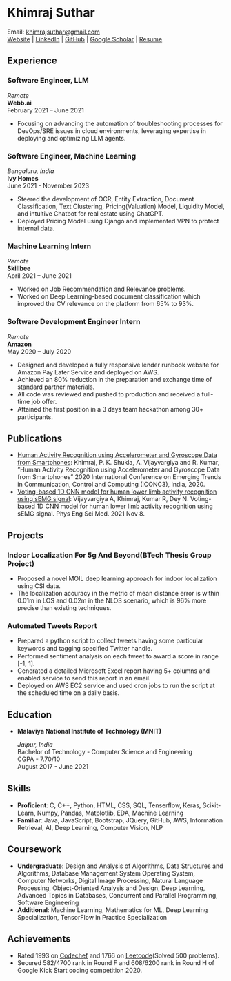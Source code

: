 # Khimraj Suthar

Email: [khimrajsuthar@gmail.com](mailto:) \
[Website](https://khimrajsuthar.com/) | [LinkedIn](https://www.linkedin.com/in/khimraj-suthar-20b7aa122) | [GitHub](https://www.github.com/khimraj) | [Google Scholar](https://scholar.google.com/citations?user=RpBv3XcAAAAJ&hl=en) | [Resume](./resume.pdf)

## Experience

### Software Engineer, LLM

_Remote_ \
**Webb.ai**\
February 2021 – June 2021
- Focusing on advancing the automation of troubleshooting processes for DevOps/SRE issues in cloud environments, leveraging expertise in deploying and optimizing LLM agents.

### Software Engineer, Machine Learning

_Bengaluru, India_ \
**Ivy Homes**\
June 2021 - November 2023
- Steered the development of OCR, Entity Extraction, Document Classification, Text Clustering, Pricing(Valuation) Model, Liquidity Model, and intuitive Chatbot for real estate using ChatGPT.
- Deployed Pricing Model using Django and implemented VPN to protect internal data.

### Machine Learning Intern

_Remote_ \
**Skillbee**\
April 2021 – June 2021
- Worked on Job Recommendation and Relevance problems.
- Worked on Deep Learning-based document classification which improved the CV relevance on the platform from 65% to 93%.

### Software Development Engineer Intern

_Remote_ \
**Amazon**\
May 2020 – July 2020
- Designed and developed a fully responsive lender runbook website for Amazon Pay Later Service and deployed on AWS.
- Achieved an 80% reduction in the preparation and exchange time of standard partner materials.
- All code was reviewed and pushed to production and received a full-time job offer.
- Attained the ﬁrst position in a 3 days team hackathon among 30+ participants.


## Publications

- [Human Activity Recognition using Accelerometer and Gyroscope Data from Smartphones](https://ieeexplore.ieee.org/document/9117456): Khimraj, P. K. Shukla, A. Vijayvargiya and R. Kumar, ”Human Activity Recognition using Accelerometer and Gyroscope Data from Smartphones” 2020 International Conference on Emerging Trends in Communication, Control and Computing (ICONC3), India, 2020.
- [Voting-based 1D CNN model for human lower limb activity recognition using sEMG signal](https://link.springer.com/article/10.1007/s13246-021-01071-6): Vijayvargiya A, Khimraj, Kumar R, Dey N. Voting-based 1D CNN model for human lower limb activity recognition using sEMG signal. Phys Eng Sci Med. 2021 Nov 8.

## Projects

### Indoor Localization For 5g And Beyond(BTech Thesis Group Project)

- Proposed a novel MOIL deep learning approach for indoor localization using CSI data.
- The localization accuracy in the metric of mean distance error is within 0.01m in LOS and 0.02m in the NLOS scenario, which is 96% more precise than existing techniques.

### Automated Tweets Report

- Prepared a python script to collect tweets having some particular keywords and tagging speciﬁed Twitter handle.
- Performed sentiment analysis on each tweet to award a score in range [-1, 1].
- Generated a detailed Microsoft Excel report having 5+ columns and enabled service to send this report in an email.
- Deployed on AWS EC2 service and used cron jobs to run the script at the scheduled time on a daily basis.


## Education

- **Malaviya National Institute of Technology (MNIT)**

    _Jaipur, India_\
    Bachelor of Technology - Computer Science and Engineering\
    CGPA - 7.70/10\
    August 2017 - June 2021


## Skills

- **Proficient**: C, C++, Python, HTML, CSS, SQL, Tenserﬂow, Keras, Scikit-Learn, Numpy, Pandas, Matplotlib, EDA, Machine Learning
- **Familiar**: Java, JavaScript, Bootstrap, JQuery, GitHub, AWS, Information Retrieval, AI, Deep Learning, Computer Vision, NLP

## Coursework

- **Undergraduate**: Design and Analysis of Algorithms, Data Structures and Algorithms, Database Management System Operating System, Computer Networks, Digital Image Processing, Natural Language Processing, Object-Oriented Analysis and Design, Deep Learning, Advanced Topics in Databases, Concurrent and Parallel Programming, Software Engineering
- **Additional**: Machine Learning, Mathematics for ML, Deep Learning Specialization, TensorFlow in Practice Specialization

## Achievements

- Rated 1993 on [Codechef](https://www.codechef.com/users/khimrajsuthar) and 1766 on [Leetcode](https://leetcode.com/khimrajsuthar/)(Solved 500 problems).
- Secured 582/4700 rank in Round F and 608/6200 rank in Round H of Google Kick Start coding competition 2020.
